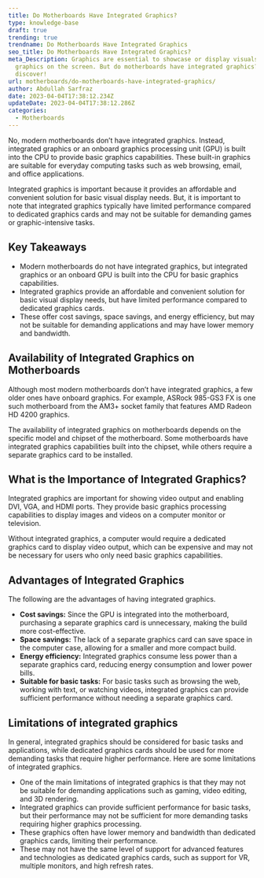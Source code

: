 ```yaml
---
title: Do Motherboards Have Integrated Graphics?
type: knowledge-base
draft: true
trending: true
trendname: Do Motherboards Have Integrated Graphics
seo_title: Do Motherboards Have Integrated Graphics?
meta_Description: Graphics are essential to showcase or display visuals or
  graphics on the screen. But do motherboards have integrated graphics? Let’s
  discover!
url: motherboards/do-motherboards-have-integrated-graphics/
author: Abdullah Sarfraz
date: 2023-04-04T17:38:12.234Z
updateDate: 2023-04-04T17:38:12.286Z
categories:
  - Motherboards
---
```

No, modern motherboards don’t have integrated graphics. Instead, integrated graphics or an onboard graphics processing unit (GPU) is built into the CPU to provide basic graphics capabilities. These built-in graphics are suitable for everyday computing tasks such as web browsing, email, and office applications.

Integrated graphics is important because it provides an affordable and convenient solution for basic visual display needs. But, it is important to note that integrated graphics typically have limited performance compared to dedicated graphics cards and may not be suitable for demanding games or graphic-intensive tasks. 

## Key Takeaways

* Modern motherboards do not have integrated graphics, but integrated graphics or an onboard GPU is built into the CPU for basic graphics capabilities.
* Integrated graphics provide an affordable and convenient solution for basic visual display needs, but have limited performance compared to dedicated graphics cards.
* These offer cost savings, space savings, and energy efficiency, but may not be suitable for demanding applications and may have lower memory and bandwidth.

## Availability of Integrated Graphics on Motherboards

Although most modern motherboards don’t have integrated graphics, a few older ones have onboard graphics. For example, ASRock 985-GS3 FX is one such motherboard from the AM3+ socket family that features AMD Radeon HD 4200 graphics.

The availability of integrated graphics on motherboards depends on the specific model and chipset of the motherboard. Some motherboards have integrated graphics capabilities built into the chipset, while others require a separate graphics card to be installed. 

## What is the Importance of Integrated Graphics?

Integrated graphics are important for showing video output and enabling DVI, VGA, and HDMI ports. They provide basic graphics processing capabilities to display images and videos on a computer monitor or television.

Without integrated graphics, a computer would require a dedicated graphics card to display video output, which can be expensive and may not be necessary for users who only need basic graphics capabilities.

## Advantages of Integrated Graphics

The following are the advantages of having integrated graphics.

* **Cost savings:** Since the GPU is integrated into the motherboard, purchasing a separate graphics card is unnecessary, making the build more cost-effective.
* **Space savings:** The lack of a separate graphics card can save space in the computer case, allowing for a smaller and more compact build.
* **Energy efficiency:** Integrated graphics consume less power than a separate graphics card, reducing energy consumption and lower power bills.
* **Suitable for basic tasks:** For basic tasks such as browsing the web, working with text, or watching videos, integrated graphics can provide sufficient performance without needing a separate graphics card.

## Limitations of integrated graphics

In general, integrated graphics should be considered for basic tasks and applications, while dedicated graphics cards should be used for more demanding tasks that require higher performance. Here are some limitations of integrated graphics.

* One of the main limitations of integrated graphics is that they may not be suitable for demanding applications such as gaming, video editing, and 3D rendering. 
* Integrated graphics can provide sufficient performance for basic tasks, but their performance may not be sufficient for more demanding tasks requiring higher graphics processing.
* These graphics often have lower memory and bandwidth than dedicated graphics cards, limiting their performance.
* These may not have the same level of support for advanced features and technologies as dedicated graphics cards, such as support for VR, multiple monitors, and high refresh rates.